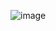 ![image](https://github.com/Ankitsingh0460/Smart-Home-Automation-/assets/101083216/b2607ed1-4465-43b9-a7a6-4642d2d74555)
